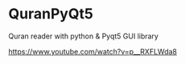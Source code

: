 # QuranPyQt5
Quran reader with python & Pyqt5 GUI library

https://www.youtube.com/watch?v=p__RXFLWda8
